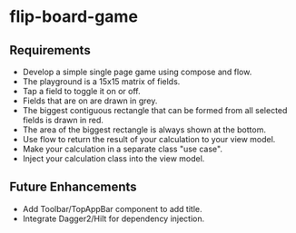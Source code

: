 # flip-board-game

## Requirements 
- Develop a simple single page game using compose and flow. 
- The playground is a 15x15 matrix of fields.
- Tap a field to toggle it on or off.
- Fields that are on are drawn in grey.
- The biggest contiguous rectangle that can be formed from all selected fields is drawn in red.
- The area of the biggest rectangle is always shown at the bottom.
- Use flow to return the result of your calculation to your view model.
- Make your calculation in a separate class "use case".
- Inject your calculation class into the view model.

  
## Future Enhancements
* Add Toolbar/TopAppBar component to add title.
* Integrate Dagger2/Hilt for dependency injection. 
